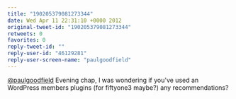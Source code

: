 ```yaml
---
title: "190205379081273344"
date: Wed Apr 11 22:31:10 +0000 2012
original-tweet-id: "190205379081273344"
retweets: 0
favorites: 0
reply-tweet-id: ""
reply-user-id: "46129281"
reply-user-screen-name: "paulgoodfield"
---
```

<a href="https://twitter.com/paulgoodfield">@paulgoodfield</a> Evening chap, I was wondering if you've used an WordPress members plugins (for fiftyone3 maybe?) any recommendations?
